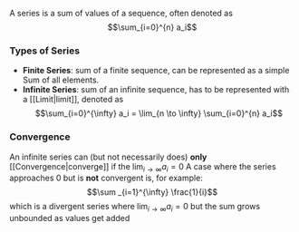 A series is a sum of values of a sequence, often denoted as $$\sum_{i=0}^{n} a_i$$
 
### Types of Series
- **Finite Series**: sum of a finite sequence, can be represented as a simple Sum of all elements.
- **Infinite Series**: sum of an infinite sequence, has to be represented with a [[Limit|limit]], denoted as $$\sum_{i=0}^{\infty} a_i = \lim_{n \to \infty} \sum_{i=0}^{n} a_i$$

### Convergence
An infinite series can (but not necessarily does) **only** [[Convergence|converge]] if the $\lim _{i \to \infty} a_i = 0$
A case where the series approaches 0 but is **not** convergent is, for example: $$\sum _{i=1}^{\infty} \frac{1}{i}$$ 
which is a divergent series where $\lim_{i \to \infty} a_i = 0$ but the sum grows unbounded as values get added
